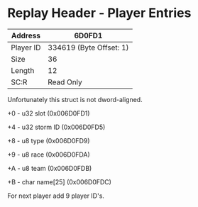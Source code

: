 #  Replay Header - Player Entries
Address   | 6D0FD1
----------|-------------
Player ID | 334619 (Byte Offset: 1)
Size 	  | 36
Length 	  | 12
SC:R      | Read Only

Unfortunately this struct is not dword-aligned.

+0 - u32 slot (0x006D0FD1)
+4 - u32 storm ID (0x006D0FD5)
+8 - u8 type (0x006D0FD9)
+9 - u8 race (0x006D0FDA)
+A - u8 team (0x006D0FDB)
+B - char name[25] (0x006D0FDC)

For next player add 9 player ID's.

